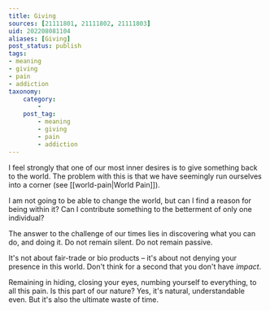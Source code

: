 ```yaml
---
title: Giving
sources: [21111801, 21111802, 21111803]
uid: 202208081104
aliases: [Giving]
post_status: publish
tags: 
- meaning
- giving
- pain
- addiction 
taxonomy:
    category:
        - 
    post_tag:
        - meaning
		- giving
		- pain
		- addiction 
---
```


I feel strongly that one of our most inner desires is to give something back to the world. The problem with this is that we have seemingly run ourselves into a corner (see [[world-pain|World Pain]]).

I am not going to be able to change the world, but can I find a reason for being within it? Can I contribute something to the betterment of only one individual?

The answer to the challenge of our times lies in discovering what you can do, and doing it. Do not remain silent. Do not remain passive.

It's not about fair-trade or bio products – it's about not denying your presence in this world. Don't think for a second that you don't have *impact*.

Remaining in hiding, closing your eyes, numbing yourself to everything, to all this pain. Is this part of our nature? Yes, it's natural, understandable even. But it's also the ultimate waste of time.
